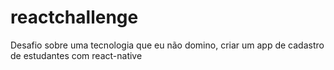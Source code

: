 # reactchallenge
Desafio sobre uma tecnologia que eu não domino, criar um app de cadastro de estudantes com react-native
